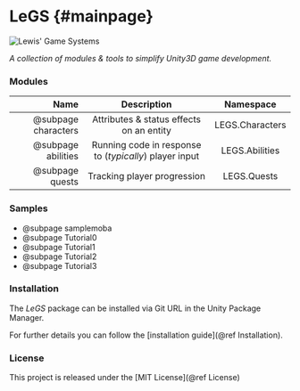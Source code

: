LeGS {#mainpage}
============

![Lewis' Game Systems](https://media.githubusercontent.com/media/lcomstive/LeGS/gh-pages/Media/Logo.png)

*A collection of modules & tools to simplify Unity3D game development.*

### Modules
| Name | Description | Namespace |
|-----:|:-----------:|:---------:|
| @subpage characters | Attributes & status effects on an entity | LEGS.Characters |
| @subpage abilities | Running code in response to (*typically*) player input | LEGS.Abilities |
| @subpage quests | Tracking player progression | LEGS.Quests |

### Samples
- @subpage samplemoba
- @subpage Tutorial0
- @subpage Tutorial1
- @subpage Tutorial2
- @subpage Tutorial3

### Installation
The *LeGS* package can be installed via Git URL in the Unity Package Manager.

For further details you can follow the [installation guide](@ref Installation).

### License
This project is released under the [MIT License](@ref License)